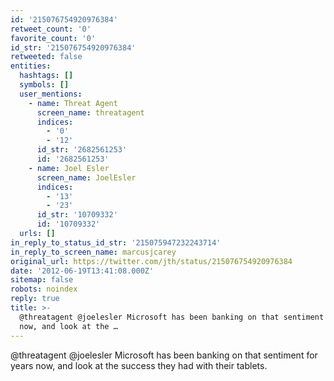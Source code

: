 ```yaml
---
id: '215076754920976384'
retweet_count: '0'
favorite_count: '0'
id_str: '215076754920976384'
retweeted: false
entities:
  hashtags: []
  symbols: []
  user_mentions:
    - name: Threat Agent
      screen_name: threatagent
      indices:
        - '0'
        - '12'
      id_str: '2682561253'
      id: '2682561253'
    - name: Joel Esler
      screen_name: JoelEsler
      indices:
        - '13'
        - '23'
      id_str: '10709332'
      id: '10709332'
  urls: []
in_reply_to_status_id_str: '215075947232243714'
in_reply_to_screen_name: marcusjcarey
original_url: https://twitter.com/jth/status/215076754920976384
date: '2012-06-19T13:41:08.000Z'
sitemap: false
robots: noindex
reply: true
title: >-
  @threatagent @joelesler Microsoft has been banking on that sentiment for years
  now, and look at the …
---
```


@threatagent @joelesler Microsoft has been banking on that sentiment for years now, and look at the success they had with their tablets.